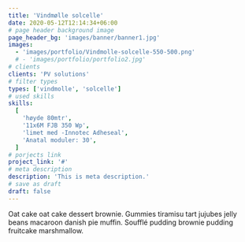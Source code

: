 ```yaml
---
title: 'Vindmølle solcelle'
date: 2020-05-12T12:14:34+06:00
# page header background image
page_header_bg: 'images/banner/banner1.jpg'
images:
  - 'images/portfolio/Vindmolle-solcelle-550-500.png'
  # - 'images/portfolio/portfolio2.jpg'
# clients
clients: 'PV solutions'
# filter types
types: ['vindmolle', 'solcelle']
# used skills
skills:
  [
    'høyde 80mtr',
    '11x6M FJB 350 Wp',
    'limet med -Innotec Adheseal',
    'Anatal moduler: 30',
  ]
# porjects link
project_link: '#'
# meta description
description: 'This is meta description.'
# save as draft
draft: false
---
```


Oat cake oat cake dessert brownie. Gummies tiramisu tart jujubes jelly beans macaroon danish pie muffin. Soufflé pudding brownie pudding fruitcake marshmallow.
